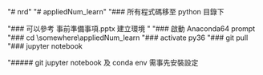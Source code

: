 "# nrd" 
"# appliedNum_learn" 
"### 所有程式碼移至 python 目錄下

"### 可以參考 事前準備事項.pptx 建立環境
"
"### 啟動 Anaconda64 prompt
"### cd \somewhere\appliedNum_learn
"### activate py36
"### git pull
"### jupyter notebook

"##### git jupyter notebook 及 conda env 需事先安裝設定
